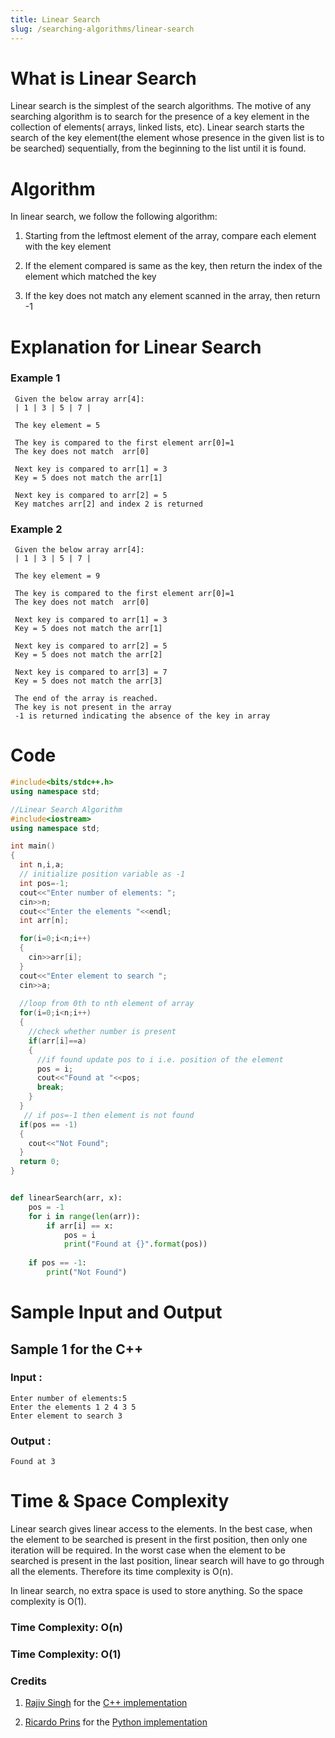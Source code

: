 ```yaml
---
title: Linear Search
slug: /searching-algorithms/linear-search
---
```


# What is Linear Search

Linear search is the simplest of the search algorithms. The motive of any searching algorithm is to search for the presence of a key element in the collection of elements( arrays, linked lists, etc). Linear search starts the search of the key element(the element whose presence in the given list is to be searched) sequentially, from the beginning to the list until it is found. 

# Algorithm

In linear search, we follow the following algorithm:

1. Starting from the leftmost element of the array, compare each element with the key element

2. If the element compared is same as the key, then return the index of the element which matched the key

3. If the key does not match any element scanned in the array, then return -1

# Explanation for Linear Search

### Example 1

```
 Given the below array arr[4]:        
 | 1 | 3 | 5 | 7 |

 The key element = 5

 The key is compared to the first element arr[0]=1
 The key does not match  arr[0]

 Next key is compared to arr[1] = 3
 Key = 5 does not match the arr[1]

 Next key is compared to arr[2] = 5
 Key matches arr[2] and index 2 is returned

```
### Example 2

```
 Given the below array arr[4]:        
 | 1 | 3 | 5 | 7 |

 The key element = 9

 The key is compared to the first element arr[0]=1
 The key does not match  arr[0]

 Next key is compared to arr[1] = 3
 Key = 5 does not match the arr[1]

 Next key is compared to arr[2] = 5
 Key = 5 does not match the arr[2]
 
 Next key is compared to arr[3] = 7
 Key = 5 does not match the arr[3]

 The end of the array is reached. 
 The key is not present in the array
 -1 is returned indicating the absence of the key in array 

```

# Code

```cpp
#include<bits/stdc++.h>
using namespace std;

//Linear Search Algorithm
#include<iostream>
using namespace std;

int main()
{
  int n,i,a;
  // initialize position variable as -1
  int pos=-1;    
  cout<<"Enter number of elements: ";
  cin>>n;
  cout<<"Enter the elements "<<endl;
  int arr[n];

  for(i=0;i<n;i++)
  {
    cin>>arr[i];
  }
  cout<<"Enter element to search ";
  cin>>a;
  
  //loop from 0th to nth element of array
  for(i=0;i<n;i++)    
  {
    //check whether number is present
    if(arr[i]==a)       
    {
      //if found update pos to i i.e. position of the element
      pos = i;       
      cout<<"Found at "<<pos;
      break;       
    }
  }
   // if pos=-1 then element is not found
  if(pos == -1)   
  {
    cout<<"Not Found";
  }
  return 0;
}

```


```python   

def linearSearch(arr, x):
    pos = -1
    for i in range(len(arr)):
        if arr[i] == x:
            pos = i
            print("Found at {}".format(pos))
            
    if pos == -1:
        print("Not Found")

```

# Sample Input and Output


## Sample 1 for the C++

### Input :

```
Enter number of elements:5
Enter the elements 1 2 4 3 5
Enter element to search 3
```
### Output :

```
Found at 3

```

# Time & Space Complexity

Linear search gives linear access to the elements. In the best case, when the element to be searched is present in the first position, then only one iteration will be required. In the worst case when the element to be searched is present in the last position, linear search will have to go through all the elements. Therefore its time complexity is O(n).

In linear search, no extra space is used to store anything. So the space complexity is O(1).

### Time Complexity: O(n)
### Time Complexity: O(1)



### Credits
1. [Rajiv Singh]() for the [C++ implementation](https://github.com/TesseractCoding/NeoAlgo/blob/master/C-Plus-Plus/search/Linear_Search.cpp)

2. [Ricardo Prins](https://github.com/ricardoprins) for the [Python implementation](https://github.com/TesseractCoding/NeoAlgo/blob/master/Python/search/Linear_Search.py)
